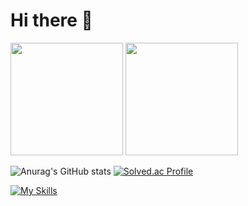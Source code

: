 

<!--
**LEESUSUSUSU/LEESUSUSUSU** is a ✨ _special_ ✨ repository because its `README.md` (this file) appears on your GitHub profile.

Here are some ideas to get you started:


- 🔭 I’m currently working on ...
- 🌱 I’m currently learning ...
- 👯 I’m looking to collaborate on ...
- 🤔 I’m looking for help with ...
- 💬 Ask me about ...
- 📫 How to reach me: ...
- 😄 Pronouns: ...
- ⚡ Fun fact: ...
-->


# Hi there 👋

<p>
  <img height="180em" src="https://github-readme-stats.vercel.app/api?username=SuYeun &show_icons=true&include_all_commits=true&bg_color=30,e96443,904e95&title_color=fff&text_color=fff">
  <img height="180em" src="https://github-readme-stats.vercel.app/api/top-langs/?username=SuYeun &layout=compact&bg_color=30,e96443,904e95&title_color=fff&text_color=fff">
</p>

![Anurag's GitHub stats](https://github-readme-stats.vercel.app/api?username=SuYeon&theme=flag-india&show_icons=true)
[![Solved.ac Profile](http://mazassumnida.wtf/api/v2/generate_badge?boj=pio023)](https://solved.ac/pio023/)

[![My Skills](https://skillicons.dev/icons?i=js,html,css,react,java,r,eclipse,git,&theme=light)](https://skillicons.dev)

